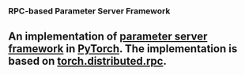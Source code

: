 ### RPC-based Parameter Server Framework

An implementation of [parameter server framework](https://www.usenix.org/system/files/conference/osdi14/osdi14-paper-li_mu.pdf) in [PyTorch](https://pytorch.org/).
The implementation is based on [torch.distributed.rpc](https://pytorch.org/docs/1.9.0/rpc.html).
---
